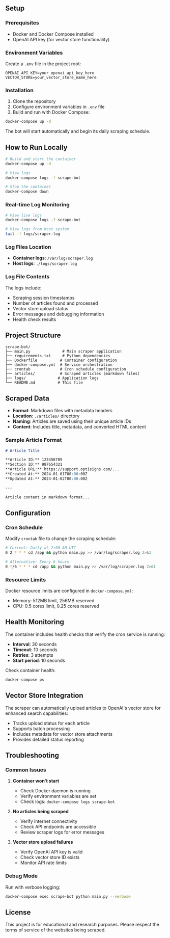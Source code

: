 ## Setup

### Prerequisites

- Docker and Docker Compose installed
- OpenAI API key (for vector store functionality)

### Environment Variables

Create a `.env` file in the project root:

```env
OPENAI_API_KEY=your_openai_api_key_here
VECTOR_STORE=your_vector_store_name_here
```

### Installation

1. Clone the repository
2. Configure environment variables in `.env` file
3. Build and run with Docker Compose:

```bash
docker-compose up -d
```

The bot will start automatically and begin its daily scraping schedule.

## How to Run Locally

```bash
# Build and start the container
docker-compose up -d

# View logs
docker-compose logs -f scrape-bot

# Stop the container
docker-compose down
```

### Real-time Log Monitoring
```bash
# View live logs
docker-compose logs -f scrape-bot

# View logs from host system
tail -f logs/scraper.log
```

### Log Files Location
- **Container logs**: `/var/log/scraper.log`
- **Host logs**: `./logs/scraper.log`

### Log File Contents
The logs include:
- Scraping session timestamps
- Number of articles found and processed
- Vector store upload status
- Error messages and debugging information
- Health check results

## Project Structure

```
scrape-bot/
├── main.py              # Main scraper application
├── requirements.txt     # Python dependencies
├── Dockerfile          # Container configuration
├── docker-compose.yml  # Service orchestration
├── crontab             # Cron schedule configuration
├── articles/           # Scraped articles (markdown files)
├── logs/              # Application logs
└── README.md          # This file
```

## Scraped Data

- **Format**: Markdown files with metadata headers
- **Location**: `./articles/` directory
- **Naming**: Articles are saved using their unique article IDs
- **Content**: Includes title, metadata, and converted HTML content

### Sample Article Format

```markdown
# Article Title

**Article ID:** 123456789
**Section ID:** 987654321
**Article URL:** https://support.optisigns.com/...
**Created At:** 2024-01-01T00:00:00Z
**Updated At:** 2024-01-02T00:00:00Z

---

Article content in markdown format...
```

## Configuration

### Cron Schedule
Modify `crontab` file to change the scraping schedule:
```bash
# Current: Daily at 2:00 AM UTC
0 2 * * * cd /app && python main.py >> /var/log/scraper.log 2>&1

# Alternative: Every 6 hours
0 */6 * * * cd /app && python main.py >> /var/log/scraper.log 2>&1
```

### Resource Limits
Docker resource limits are configured in `docker-compose.yml`:
- Memory: 512MB limit, 256MB reserved
- CPU: 0.5 cores limit, 0.25 cores reserved

## Health Monitoring

The container includes health checks that verify the cron service is running:
- **Interval**: 30 seconds
- **Timeout**: 10 seconds
- **Retries**: 3 attempts
- **Start period**: 10 seconds

Check container health:
```bash
docker-compose ps
```

## Vector Store Integration

The scraper can automatically upload articles to OpenAI's vector store for enhanced search capabilities:

- Tracks upload status for each article
- Supports batch processing
- Includes metadata for vector store attachments
- Provides detailed status reporting

## Troubleshooting

### Common Issues

1. **Container won't start**
   - Check Docker daemon is running
   - Verify environment variables are set
   - Check logs: `docker-compose logs scrape-bot`

2. **No articles being scraped**
   - Verify internet connectivity
   - Check API endpoints are accessible
   - Review scraper logs for error messages

3. **Vector store upload failures**
   - Verify OpenAI API key is valid
   - Check vector store ID exists
   - Monitor API rate limits

### Debug Mode

Run with verbose logging:
```bash
docker-compose exec scrape-bot python main.py --verbose
```

## License

This project is for educational and research purposes. Please respect the terms of service of the websites being scraped.
